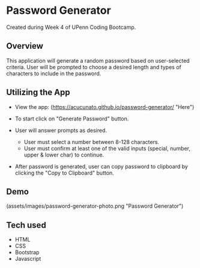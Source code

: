 # Password Generator

Created during Week 4 of UPenn Coding Bootcamp.

## Overview
This application will generate a random password based on user-selected criteria. User will be prompted to choose a desired length and types of characters to include in the password.

## Utilizing the App

* View the app: (https://acucunato.github.io/password-generator/ "Here") 

* To start click on "Generate Password" button.

* User will answer prompts as desired.
    * User must select a number between 8-128 characters.
    * User must confirm at least one of the valid inputs (special, number, upper & lower char) to continue. 

* After password is generated, user can copy password to clipboard by clicking the "Copy to Clipboard" button.

## Demo

(assets/images/password-generator-photo.png "Password Generator")


## Tech used 

* HTML
* CSS
* Bootstrap
* Javascript






